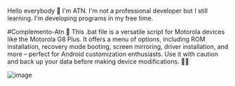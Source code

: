 Hello everybody 👋
I'm ATN. I'm not a professional developer but I still learning. I'm developing programs in my free time.

#Complemento-Atn
📱 This .bat file is a versatile script for Motorola devices like the Motorola G8 Plus. It offers a menu of options, including ROM installation, recovery mode booting, screen mirroring, driver installation, and more – perfect for Android customization enthusiasts. Use it with caution and back up your data before making device modifications. 🚀🔧

![image](https://github.com/AtnProjects/AT-UTILITY-DOHA/assets/72979783/37153c56-1f95-47da-b051-a898d2e53393)



